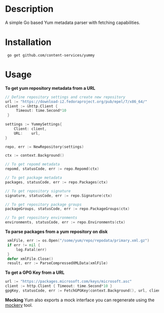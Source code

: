 
# Description
A simple Go based Yum metadata parser with fetching capabilities.

# Installation

```shell  
 go get github.com/content-services/yummy  
```  

# Usage

**To get yum repository metadata from  a URL**
```go   
// Define repository settings and create new repository 
url := "https://download-i2.fedoraproject.org/pub/epel/7/x86_64/"
client := &http.Client { 
     Timeout: time.Second*10 
 }
 
settings := YummySettings{
    Client: client,
    URL:    url,
}

repo, err := NewRepository(settings)

ctx := context.Background()

// To get repomd metadata
repomd, statusCode, err := repo.Repomd(ctx)

// To get package metadata
packages, statusCode, err := repo.Packages(ctx)

// To get repository signature
signature, statusCode, err := repo.Signature(ctx)

// To get repository package groups
packageGroups, statusCode, err := repo.PackageGroups(ctx)

// To get repository environments
environments, statusCode, err := repo.Environments(ctx)
```  

**To parse packages from a yum repository on disk**

```go  
 xmlFile, err := os.Open("/some/yum/repo/repodata/primary.xml.gz") 
 if err != nil { 
	 log.Fatal(err) 
 } 
 defer xmlFile.Close() 
 result, err := ParseCompressedXMLData(xmlFile)  
```

**To get a GPG Key from a URL**
```go
url := "https://packages.microsoft.com/keys/microsoft.asc"
client := http.Client { Timeout: time.Second*10 }   
gpgKey, statusCode, err := FetchGPGKey(context.Background(), url, client)
```

**Mocking**
Yum also exports a mock interface you can regenerate using the [mockery](https://github.com/vektra/mockery) tool.